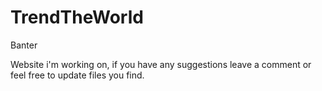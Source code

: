# TrendTheWorld
Banter

Website i'm working on, if you have any suggestions leave a comment or feel free to update files you find.
